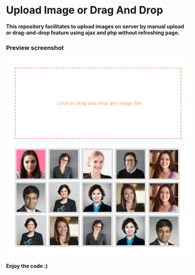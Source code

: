 # Upload Image or Drag And Drop

**This repository facilitates to upload images on server by manual upload or drag-and-drop feature using ajax and php without refreshing page.**

### Preview screenshot
![alt text](https://github.com/kamleshwebtech/upload-image-or-drag-and-drop/blob/master/preview.png "Upload Image or Drag And Drop")

**Enjoy the code :)**